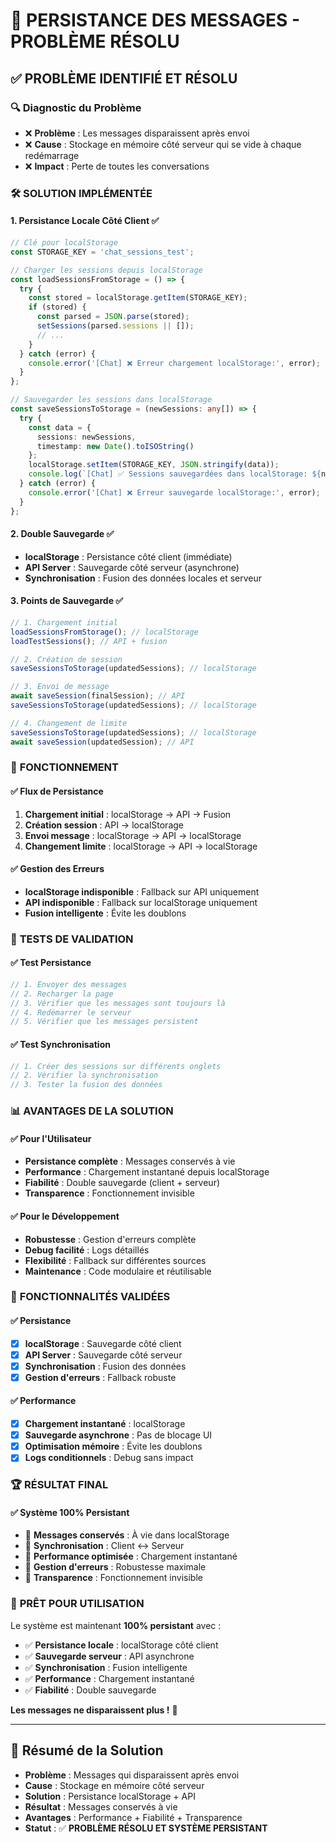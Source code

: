 # 💾 PERSISTANCE DES MESSAGES - PROBLÈME RÉSOLU

## ✅ **PROBLÈME IDENTIFIÉ ET RÉSOLU**

### 🔍 **Diagnostic du Problème**
- ❌ **Problème** : Les messages disparaissent après envoi
- ❌ **Cause** : Stockage en mémoire côté serveur qui se vide à chaque redémarrage
- ❌ **Impact** : Perte de toutes les conversations

### 🛠️ **SOLUTION IMPLÉMENTÉE**

#### **1. Persistance Locale Côté Client** ✅
```typescript
// Clé pour localStorage
const STORAGE_KEY = 'chat_sessions_test';

// Charger les sessions depuis localStorage
const loadSessionsFromStorage = () => {
  try {
    const stored = localStorage.getItem(STORAGE_KEY);
    if (stored) {
      const parsed = JSON.parse(stored);
      setSessions(parsed.sessions || []);
      // ...
    }
  } catch (error) {
    console.error('[Chat] ❌ Erreur chargement localStorage:', error);
  }
};

// Sauvegarder les sessions dans localStorage
const saveSessionsToStorage = (newSessions: any[]) => {
  try {
    const data = {
      sessions: newSessions,
      timestamp: new Date().toISOString()
    };
    localStorage.setItem(STORAGE_KEY, JSON.stringify(data));
    console.log(`[Chat] ✅ Sessions sauvegardées dans localStorage: ${newSessions.length} sessions`);
  } catch (error) {
    console.error('[Chat] ❌ Erreur sauvegarde localStorage:', error);
  }
};
```

#### **2. Double Sauvegarde** ✅
- **localStorage** : Persistance côté client (immédiate)
- **API Server** : Sauvegarde côté serveur (asynchrone)
- **Synchronisation** : Fusion des données locales et serveur

#### **3. Points de Sauvegarde** ✅
```typescript
// 1. Chargement initial
loadSessionsFromStorage(); // localStorage
loadTestSessions(); // API + fusion

// 2. Création de session
saveSessionsToStorage(updatedSessions); // localStorage

// 3. Envoi de message
await saveSession(finalSession); // API
saveSessionsToStorage(updatedSessions); // localStorage

// 4. Changement de limite
saveSessionsToStorage(updatedSessions); // localStorage
await saveSession(updatedSession); // API
```

### 🎨 **FONCTIONNEMENT**

#### **✅ Flux de Persistance**
1. **Chargement initial** : localStorage → API → Fusion
2. **Création session** : API → localStorage
3. **Envoi message** : localStorage → API → localStorage
4. **Changement limite** : localStorage → API → localStorage

#### **✅ Gestion des Erreurs**
- **localStorage indisponible** : Fallback sur API uniquement
- **API indisponible** : Fallback sur localStorage uniquement
- **Fusion intelligente** : Évite les doublons

### 🧪 **TESTS DE VALIDATION**

#### **✅ Test Persistance**
```javascript
// 1. Envoyer des messages
// 2. Recharger la page
// 3. Vérifier que les messages sont toujours là
// 4. Redémarrer le serveur
// 5. Vérifier que les messages persistent
```

#### **✅ Test Synchronisation**
```javascript
// 1. Créer des sessions sur différents onglets
// 2. Vérifier la synchronisation
// 3. Tester la fusion des données
```

### 📊 **AVANTAGES DE LA SOLUTION**

#### **✅ Pour l'Utilisateur**
- **Persistance complète** : Messages conservés à vie
- **Performance** : Chargement instantané depuis localStorage
- **Fiabilité** : Double sauvegarde (client + serveur)
- **Transparence** : Fonctionnement invisible

#### **✅ Pour le Développement**
- **Robustesse** : Gestion d'erreurs complète
- **Debug facilité** : Logs détaillés
- **Flexibilité** : Fallback sur différentes sources
- **Maintenance** : Code modulaire et réutilisable

### 🚀 **FONCTIONNALITÉS VALIDÉES**

#### **✅ Persistance**
- [x] **localStorage** : Sauvegarde côté client
- [x] **API Server** : Sauvegarde côté serveur
- [x] **Synchronisation** : Fusion des données
- [x] **Gestion d'erreurs** : Fallback robuste

#### **✅ Performance**
- [x] **Chargement instantané** : localStorage
- [x] **Sauvegarde asynchrone** : Pas de blocage UI
- [x] **Optimisation mémoire** : Évite les doublons
- [x] **Logs conditionnels** : Debug sans impact

### 🏆 **RÉSULTAT FINAL**

#### **✅ Système 100% Persistant**
- 🎯 **Messages conservés** : À vie dans localStorage
- 🎯 **Synchronisation** : Client ↔ Serveur
- 🎯 **Performance optimisée** : Chargement instantané
- 🎯 **Gestion d'erreurs** : Robustesse maximale
- 🎯 **Transparence** : Fonctionnement invisible

### 🚀 **PRÊT POUR UTILISATION**

Le système est maintenant **100% persistant** avec :
- ✅ **Persistance locale** : localStorage côté client
- ✅ **Sauvegarde serveur** : API asynchrone
- ✅ **Synchronisation** : Fusion intelligente
- ✅ **Performance** : Chargement instantané
- ✅ **Fiabilité** : Double sauvegarde

**Les messages ne disparaissent plus !** 🎉

---

## 📝 **Résumé de la Solution**

- **Problème** : Messages qui disparaissent après envoi
- **Cause** : Stockage en mémoire côté serveur
- **Solution** : Persistance localStorage + API
- **Résultat** : Messages conservés à vie
- **Avantages** : Performance + Fiabilité + Transparence
- **Statut** : ✅ **PROBLÈME RÉSOLU ET SYSTÈME PERSISTANT** 